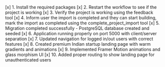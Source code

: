 [x] 1. Install the required packages
[x] 2. Restart the workflow to see if the project is working
[x] 3. Verify the project is working using the feedback tool
[x] 4. Inform user the import is completed and they can start building, mark the import as completed using the complete_project_import tool
[x] 5. Migration completed successfully - PostgreSQL database created and seeded
[x] 6. Application running properly on port 5000 with client/server separation
[x] 7. Updated navigation for logged in/out users with correct features
[x] 8. Created premium Indian startup landing page with warm gradients and animations
[x] 9. Implemented Framer Motion animations and glass morphism UI
[x] 10. Added proper routing to show landing page for unauthenticated users